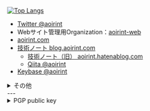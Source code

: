 <!--[![aoirint's github stats](https://github-readme-stats.vercel.app/api?username=aoirint&count_private=true&theme=slateorange)](https://github.com/anuraghazra/github-readme-stats)-->
[![Top Langs](https://github-readme-stats.vercel.app/api/top-langs/?username=aoirint&langs_count=8&layout=compact&theme=slateorange&hide=html,css)](https://github.com/anuraghazra/github-readme-stats)

- [Twitter @aoirint](https://twitter.com/aoirint)
- Webサイト管理用Organization：[aoirint-web](https://github.com/aoirint-web)
- [aoirint.com](https://aoirint.com/)
- [技術ノート blog.aoirint.com](https://blog.aoirint.com/)
  - [技術ノート（旧） aoirint.hatenablog.com](https://aoirint.hatenablog.com/)
  - [Qiita @aoirint](https://qiita.com/aoirint)
- [Keybase @aoirint](https://keybase.io/aoirint)

<details>
  <summary>その他</summary>

- [gitea.aoirint.com](https://gitea.aoirint.com/)
- [mstdn.aoirint.com](https://mstdn.aoirint.com/)

</details>
---

<details>
<summary>PGP public key</summary>

- Fingerprint: `EFA9 05B1 BAB7 B91E DFF0  5A3F 9404 6621 FF11 BC4B`
- 作成日時: 2022-06-13 06:22:31 JST, 2022-06-12 21:22:31 UTC
- 有効期限: 2y0d0h0m（2024-06-12 JST, 2024-06-11 UTC)

```pgp
-----BEGIN PGP PUBLIC KEY BLOCK-----

mQGNBGKmWRcBDAD6fBPqQeYf5e5YTLyQQ6loiqFhCAi5DeL67aKbXRb6d7u+13um
BzHZWLA0VaEyxCtQ7pNRWEzni3UExGdpcRH7iyUtAQQRmyKHXDhMeMEhuH8lGEi9
77C7/xT3muLXAJw42YPuOenAhPZLGmlXl8EcxrsdP5Wt8WcKyl+HaSd57mLrixU5
FqoIvwl7iVCXG2SUsLiE7fjo13suarwVzdD4WgbI2xYxSWbXFpU21QwE98uCppIg
SeTgEjTH0ZRVt22Hq2CyXuSu7bUAZs1oF1+JPKFZddmJQwbzIK1+pwlT7IleIZW3
fAxXEEa3bT6cPM0zkaJo7dQZA9DWu3TQ/TD1vRLRNt06CHDWOIFMrHBEV4JnwxnX
nyo7YFlSb95JNTOz/osUi5Gyry3qd/mf5lB38A29DwNOU/xdOMm1fFErTFMsifNy
xaFrGCTrtG+0NqILAkuwon6j6VA04fXeK4/5pYfMX7hqi5w/DMyEjwBjbhQ1PVbG
bevQ7g85rPcUtLUAEQEAAbQbYW9pcmludCA8YW9pcmludEBnbWFpbC5jb20+iQHU
BBMBCgA+FiEE76kFsbq3uR7f8Fo/lARmIf8RvEsFAmKmWRcCGwMFCQPCZwAFCwkI
BwIGFQoJCAsCBBYCAwECHgECF4AACgkQlARmIf8RvEtclgv+NlFnltoNnrSkbTQt
R35O1SwQIOxrv6zS8jrSv6Dm+qXFTdYFT9tvjgiZJvJRqPSVyrdgtzau1zrGhu9J
2IjeOFr0tHoTXRrWZl0++ofJD+KbFq3kipmTMz/J6uYTEIuMiYcw6wZJ/KuuyHLr
fJVNkhw4S3Hh5IT7jDmcQ59YIeJyEb8CsomThMcZkUGlRMMu6zD9PO/ammHTmO3S
5QY1cD1ggnprY6Yf9R2cGBmPxkZJ86+llOOwGts0IsKb+iVtlb/DwZYPKO5u66sb
t3FWb0YztnlPpMNrZ6jTuZ0TrVCeiE190saMdqvqCBgpbRGlzCK2VFURGJ2iUp0N
7SQk/UlNaymxfx+sCcM5w3GaMY9dm+9XsmNhaI/HOXEfjWFUyMO9zF3WvppK9TGE
5kCtXwF5kDMw/QN/OFyACXrlc+xbt5okEdgztlq0T1Q1VxyxATODbG/VyVeb1VIg
JLZBtxhFTIdIZojSv9JVsAZnbNz8DFfYGB48xzB1sPxPATY2uQGNBGKmWRcBDACm
53HwgE8roE5KaInrWsBCMHZJSzxwG0CwYvQNcQTN9PnVxSjZIpaYAc+DmPpW6ZuI
rRCHIh7f9DrLFGptL7YpK9Si+0vBYK1SWWibO02CKQvkebZG9j0ZFXzaS1snLSIk
Z3xgZLikRIsnuCc+u0rgxnBjCJBYb8kFQutdVS7vGvT6lcozsyGpkZB7D/6DgRd9
X0P/COUCGi6Bik0akQVBed+g9v6hPj+jVuaOayckUkG3f4wkPNKLovUf16v+XMEy
Usbq5y45qSuyu6SxrRWv54JOdQaYQBKMjJZOejOxfEdzTexjx6pLoRiT5k/qUs1L
NiPeXkch/tiLLYmAWwBr21MOu+c0pwuMWWAhgWM7jE5SabqrnILs174mPKDDUQTf
DtivsP50EEtRxo/JuQM/tT+d/4wvnTO6Sbt/i8xXwDNniwXGXd3Bwzur4awsWZFJ
YabyULCAwu5EjyGpGUQt9kbcsLPoSAMasUyX6HAX1gXqr/pfmdANckCvcI4swjEA
EQEAAYkBvAQYAQoAJhYhBO+pBbG6t7ke3/BaP5QEZiH/EbxLBQJiplkXAhsMBQkD
wmcAAAoJEJQEZiH/EbxLPncL/jInIiCLTVTIpsUcys+tPjVHLdNF/pXe1Pe/DcFX
aD4C1YopY1yJDGGTfJskCoP564jhQMpBOpZDbGenMcbh3m/KRfE+Gzl1Uh8pYQwQ
dkthNDHqQq446k00MNctgbRl46OYm4/ed9R5YIaPlSQ31redhX4gqx1yQdOpEL9h
54B981/p7pBb1lz8ZReBHmKjUNMyvHuifCfVeBrSNKPWqc4arfSKMkMurE66CUuy
jcRLH6ho05CNDdQHZlfnUmkdXwURD+HaHNe5wHFxj4/e+mLQOGrtBSuIJBqufwZD
Dv8dSiTv3SwtmT+0bkP5k036hYR8Ug8gu7rYdkug8nihghRR2oiuymrugNlOk9Gs
KZelbiFpwh1PlxhnSb8lgHFFwrOfO3pujMszJc6V/+93RF9iqPJ4+UBLNc2giwZi
ecprBMbyB514QWU+bJ/P0fdULF3ofySW9yxeRxz00sUh4vBXlhadpmrBRLInPFWw
CF2HZCE7if9HHxNo12HF21ncFQ==
=Wkdz
-----END PGP PUBLIC KEY BLOCK-----
```

</details>

<!--
### Hi there 👋

**aoirint/aoirint** is a ✨ _special_ ✨ repository because its `README.md` (this file) appears on your GitHub profile.

Here are some ideas to get you started:

- 🔭 I’m currently working on ...
- 🌱 I’m currently learning ...
- 👯 I’m looking to collaborate on ...
- 🤔 I’m looking for help with ...
- 💬 Ask me about ...
- 📫 How to reach me: ...
- 😄 Pronouns: ...
- ⚡ Fun fact: ...
-->

